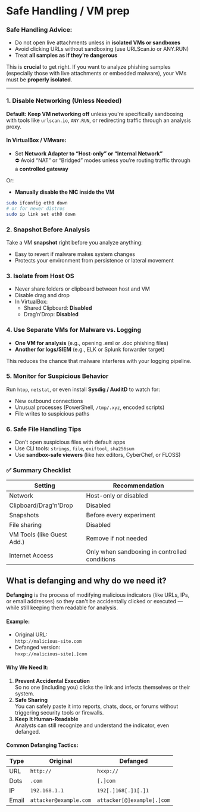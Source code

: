 # Safe Handling / VM prep

### Safe Handling Advice:

* Do not open live attachments unless in **isolated VMs or sandboxes**
* Avoid clicking URLs without sandboxing (use URLScan.io or ANY.RUN)
* Treat **all samples as if they’re dangerous**



This is **crucial** to get right. If you want to analyze phishing samples (especially those with live attachments or embedded malware), your VMs must be **properly isolated**.&#x20;

***

### **1. Disable Networking (Unless Needed)**

**Default: Keep VM networking off** unless you're specifically sandboxing with tools like `urlscan.io`, `ANY.RUN`, or redirecting traffic through an analysis proxy.

#### In VirtualBox / VMware:

* Set **Network Adapter to “Host-only” or “Internal Network”**\
  ⛔ Avoid “NAT” or “Bridged” modes unless you’re routing traffic through a **controlled gateway**

Or:

* **Manually disable the NIC inside the VM**

```bash
sudo ifconfig eth0 down
# or for newer distros
sudo ip link set eth0 down
```



### **2. Snapshot Before Analysis**

Take a VM **snapshot** right before you analyze anything:

* Easy to revert if malware makes system changes
* Protects your environment from persistence or lateral movement



### **3. Isolate from Host OS**

* Never share folders or clipboard between host and VM
* Disable drag and drop
* In VirtualBox:
  * Shared Clipboard: **Disabled**
  * Drag’n’Drop: **Disabled**



### **4. Use Separate VMs for Malware vs. Logging**

* **One VM for analysis** (e.g., opening .eml or .doc phishing files)
* **Another for logs/SIEM** (e.g., ELK or Splunk forwarder target)

This reduces the chance that malware interferes with your logging pipeline.



### **5. Monitor for Suspicious Behavior**

Run `htop`, `netstat`, or even install **Sysdig / AuditD** to watch for:

* New outbound connections
* Unusual processes (PowerShell, `/tmp/.xyz`, encoded scripts)
* File writes to suspicious paths



### **6. Safe File Handling Tips**

* Don’t open suspicious files with default apps
* Use CLI tools: `strings`, `file`, `exiftool`, `sha256sum`
* Use **sandbox-safe viewers** (like hex editors, CyberChef, or FLOSS)





### ✅ Summary Checklist

| Setting                    | Recommendation                                |
| -------------------------- | --------------------------------------------- |
| Network                    | Host-only or disabled                         |
| Clipboard/Drag'n'Drop      | Disabled                                      |
| Snapshots                  | Before every experiment                       |
| File sharing               | Disabled                                      |
| VM Tools (like Guest Add.) | Remove if not needed                          |
| Internet Access            | Only when sandboxing in controlled conditions |



## What is defanging and why do we need it?&#x20;

**Defanging** is the process of modifying malicious indicators (like URLs, IPs, or email addresses) so they can't be accidentally clicked or executed — while still keeping them readable for analysis.

#### **Example:**

* Original URL:\
  `http://malicious-site.com`
* Defanged version:\
  `hxxp://malicious-site[.]com`&#x20;



#### **Why We Need It:**

1. **Prevent Accidental Execution**\
   So no one (including you) clicks the link and infects themselves or their system.
2. **Safe Sharing**\
   You can safely paste it into reports, chats, docs, or forums without triggering security tools or firewalls.
3. **Keep It Human-Readable**\
   Analysts can still recognize and understand the indicator, even defanged.



#### Common Defanging Tactics:

| Type  | Original               | Defanged                   |
| ----- | ---------------------- | -------------------------- |
| URL   | `http://`              | `hxxp://`                  |
| Dots  | `.com`                 | `[.]com`                   |
| IP    | `192.168.1.1`          | `192[.]168[.]1[.]1`        |
| Email | `attacker@example.com` | `attacker[@]example[.]com` |

